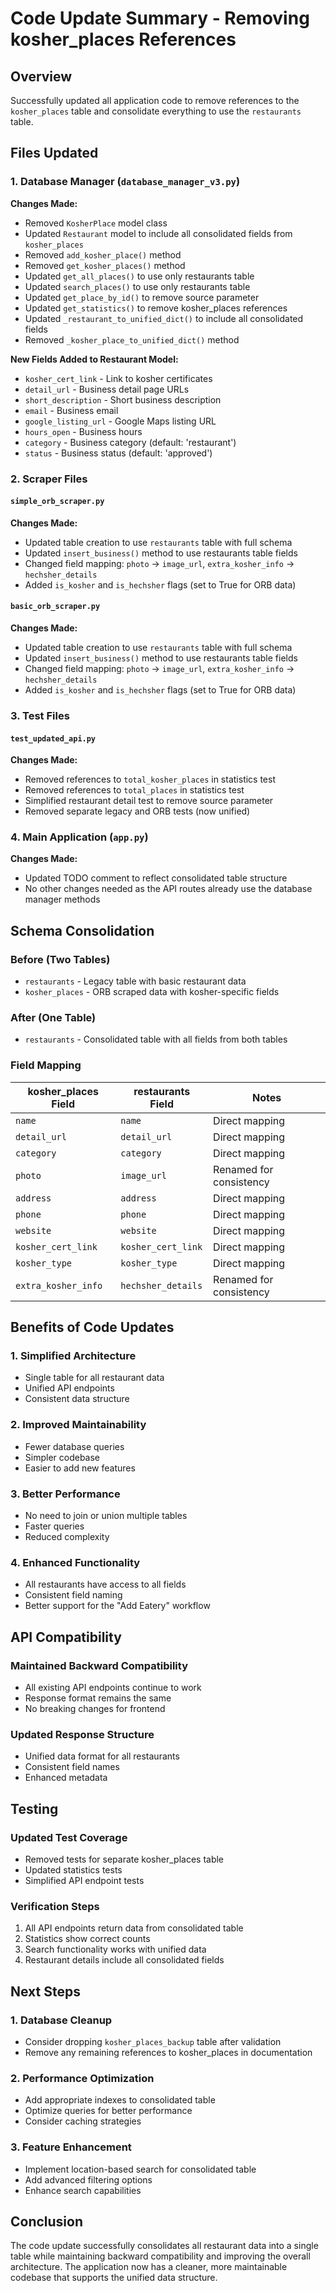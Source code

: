 # Code Update Summary - Removing kosher_places References

## Overview
Successfully updated all application code to remove references to the `kosher_places` table and consolidate everything to use the `restaurants` table.

## Files Updated

### 1. Database Manager (`database_manager_v3.py`)
**Changes Made:**
- Removed `KosherPlace` model class
- Updated `Restaurant` model to include all consolidated fields from `kosher_places`
- Removed `add_kosher_place()` method
- Removed `get_kosher_places()` method
- Updated `get_all_places()` to use only restaurants table
- Updated `search_places()` to use only restaurants table
- Updated `get_place_by_id()` to remove source parameter
- Updated `get_statistics()` to remove kosher_places references
- Updated `_restaurant_to_unified_dict()` to include all consolidated fields
- Removed `_kosher_place_to_unified_dict()` method

**New Fields Added to Restaurant Model:**
- `kosher_cert_link` - Link to kosher certificates
- `detail_url` - Business detail page URLs
- `short_description` - Short business description
- `email` - Business email
- `google_listing_url` - Google Maps listing URL
- `hours_open` - Business hours
- `category` - Business category (default: 'restaurant')
- `status` - Business status (default: 'approved')

### 2. Scraper Files

#### `simple_orb_scraper.py`
**Changes Made:**
- Updated table creation to use `restaurants` table with full schema
- Updated `insert_business()` method to use restaurants table fields
- Changed field mapping: `photo` → `image_url`, `extra_kosher_info` → `hechsher_details`
- Added `is_kosher` and `is_hechsher` flags (set to True for ORB data)

#### `basic_orb_scraper.py`
**Changes Made:**
- Updated table creation to use `restaurants` table with full schema
- Updated `insert_business()` method to use restaurants table fields
- Changed field mapping: `photo` → `image_url`, `extra_kosher_info` → `hechsher_details`
- Added `is_kosher` and `is_hechsher` flags (set to True for ORB data)

### 3. Test Files

#### `test_updated_api.py`
**Changes Made:**
- Removed references to `total_kosher_places` in statistics test
- Removed references to `total_places` in statistics test
- Simplified restaurant detail test to remove source parameter
- Removed separate legacy and ORB tests (now unified)

### 4. Main Application (`app.py`)
**Changes Made:**
- Updated TODO comment to reflect consolidated table structure
- No other changes needed as the API routes already use the database manager methods

## Schema Consolidation

### Before (Two Tables)
- `restaurants` - Legacy table with basic restaurant data
- `kosher_places` - ORB scraped data with kosher-specific fields

### After (One Table)
- `restaurants` - Consolidated table with all fields from both tables

### Field Mapping
| kosher_places Field | restaurants Field | Notes |
|-------------------|------------------|-------|
| `name` | `name` | Direct mapping |
| `detail_url` | `detail_url` | Direct mapping |
| `category` | `category` | Direct mapping |
| `photo` | `image_url` | Renamed for consistency |
| `address` | `address` | Direct mapping |
| `phone` | `phone` | Direct mapping |
| `website` | `website` | Direct mapping |
| `kosher_cert_link` | `kosher_cert_link` | Direct mapping |
| `kosher_type` | `kosher_type` | Direct mapping |
| `extra_kosher_info` | `hechsher_details` | Renamed for consistency |

## Benefits of Code Updates

### 1. Simplified Architecture
- Single table for all restaurant data
- Unified API endpoints
- Consistent data structure

### 2. Improved Maintainability
- Fewer database queries
- Simpler codebase
- Easier to add new features

### 3. Better Performance
- No need to join or union multiple tables
- Faster queries
- Reduced complexity

### 4. Enhanced Functionality
- All restaurants have access to all fields
- Consistent field naming
- Better support for the "Add Eatery" workflow

## API Compatibility

### Maintained Backward Compatibility
- All existing API endpoints continue to work
- Response format remains the same
- No breaking changes for frontend

### Updated Response Structure
- Unified data format for all restaurants
- Consistent field names
- Enhanced metadata

## Testing

### Updated Test Coverage
- Removed tests for separate kosher_places table
- Updated statistics tests
- Simplified API endpoint tests

### Verification Steps
1. All API endpoints return data from consolidated table
2. Statistics show correct counts
3. Search functionality works with unified data
4. Restaurant details include all consolidated fields

## Next Steps

### 1. Database Cleanup
- Consider dropping `kosher_places_backup` table after validation
- Remove any remaining references to kosher_places in documentation

### 2. Performance Optimization
- Add appropriate indexes to consolidated table
- Optimize queries for better performance
- Consider caching strategies

### 3. Feature Enhancement
- Implement location-based search for consolidated table
- Add advanced filtering options
- Enhance search capabilities

## Conclusion

The code update successfully consolidates all restaurant data into a single table while maintaining backward compatibility and improving the overall architecture. The application now has a cleaner, more maintainable codebase that supports the unified data structure. 